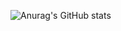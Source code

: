 ![Anurag's GitHub stats](https://github-readme-stats.vercel.app/api?username=AizonF&show_icons=true&theme=radical)
